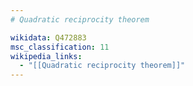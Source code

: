 ```yaml
---
# Quadratic reciprocity theorem

wikidata: Q472883
msc_classification: 11
wikipedia_links:
  - "[[Quadratic reciprocity theorem]]"
---
```

